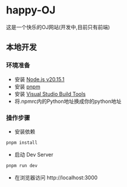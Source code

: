 # happy-OJ
这是一个快乐的OJ网站(开发中,目前只有前端)

## 本地开发

### 环境准备

- 安装 [Node.js  v20.15.1](https://nodejs.org/en)
- 安装 [pnpm](https://pnpm.io/installation)
- 安装 [Visual Studio Build Tools](https://visualstudio.microsoft.com/zh-hans/visual-cpp-build-tools/)
- 将.npmrc内的Python地址换成你的python地址

### 操作步骤

- 安装依赖

```sh
pnpm install
```

- 启动 Dev Server

```sh
pnpm run dev
```

- 在浏览器访问 http://localhost:3000
